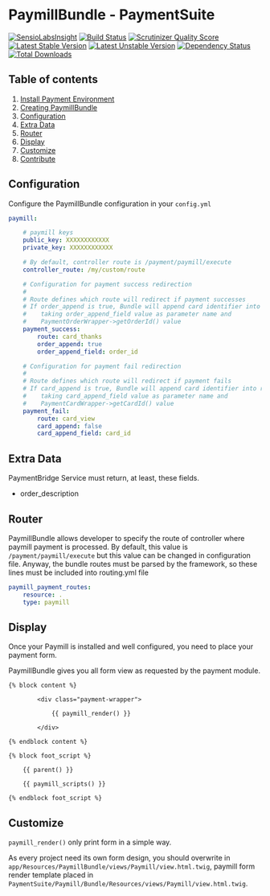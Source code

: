 PaymillBundle - PaymentSuite
=====

[![SensioLabsInsight](https://insight.sensiolabs.com/projects/6547cf38-372e-40c5-98bd-1b1491ed8606/mini.png)](https://insight.sensiolabs.com/projects/6547cf38-372e-40c5-98bd-1b1491ed8606)
[![Build Status](https://travis-ci.org/PaymentSuite/PaymillBundle.png?branch=master)](https://travis-ci.org/PaymentSuite/PaymillBundle)
[![Scrutinizer Quality Score](https://scrutinizer-ci.com/g/PaymentSuite/PaymillBundle/badges/quality-score.png?s=a320b312d0c4e0f1842221f20d6261eb27c43618)](https://scrutinizer-ci.com/g/PaymentSuite/PaymillBundle/)
[![Latest Stable Version](https://poser.pugx.org/paymentsuite/paymill-bundle/v/stable.png)](https://packagist.org/packages/paymentsuite/paymill-bundle)
[![Latest Unstable Version](https://poser.pugx.org/paymentsuite/paymill-bundle/v/unstable.png)](https://packagist.org/packages/paymentsuite/paymill-bundle)
[![Dependency Status](https://www.versioneye.com/user/projects/52c05da5ec13758efc0002c4/badge.png)](https://www.versioneye.com/user/projects/52c05da5ec13758efc0002c4)
[![Total Downloads](https://poser.pugx.org/paymentsuite/paymill-bundle/downloads.png)](https://packagist.org/packages/paymentsuite/paymill-bundle)

Table of contents
-----

1. [Install Payment Environment](https://github.com/mmoreram/PaymentCoreBundle/wiki/Configure-Payment-Environment)
2. [Creating PaymillBundle](https://github.com/mmoreram/PaymentCoreBundle/wiki/Crating-payment-Platforms)
3. [Configuration](#configuration)
4. [Extra Data](#extra-data)
5. [Router](#router)
6. [Display](#display)
7. [Customize](#customize)
8. [Contribute](https://github.com/mmoreram/PaymentCoreBundle/wiki/Contribute)


Configuration
-----

Configure the PaymillBundle configuration in your `config.yml`

``` yml
paymill:

    # paymill keys
    public_key: XXXXXXXXXXXX
    private_key: XXXXXXXXXXXX

    # By default, controller route is /payment/paymill/execute
    controller_route: /my/custom/route

    # Configuration for payment success redirection
    #
    # Route defines which route will redirect if payment successes
    # If order_append is true, Bundle will append card identifier into route
    #    taking order_append_field value as parameter name and
    #    PaymentOrderWrapper->getOrderId() value
    payment_success:
        route: card_thanks
        order_append: true
        order_append_field: order_id

    # Configuration for payment fail redirection
    #
    # Route defines which route will redirect if payment fails
    # If card_append is true, Bundle will append card identifier into route
    #    taking card_append_field value as parameter name and
    #    PaymentCardWrapper->getCardId() value
    payment_fail:
        route: card_view
        card_append: false
        card_append_field: card_id
```

Extra Data
-----

PaymentBridge Service must return, at least, these fields.

* order_description

Router
-----

PaymillBundle allows developer to specify the route of controller where paymill payment is processed.
By default, this value is `/payment/paymill/execute` but this value can be changed in configuration file.
Anyway, the bundle routes must be parsed by the framework, so these lines must be included into routing.yml file

``` yml
paymill_payment_routes:
    resource: .
    type: paymill
```

Display
-----

Once your Paymill is installed and well configured, you need to place your payment form.

PaymillBundle gives you all form view as requested by the payment module.

``` twig
{% block content %}

        <div class="payment-wrapper">

            {{ paymill_render() }}

        </div>

{% endblock content %}

{% block foot_script %}

    {{ parent() }}

    {{ paymill_scripts() }}

{% endblock foot_script %}
```

Customize
-----

`paymill_render()` only print form in a simple way.

As every project need its own form design, you should overwrite in `app/Resources/PaymillBundle/views/Paymill/view.html.twig`, paymill form render template placed in `PaymentSuite/Paymill/Bundle/Resources/views/Paymill/view.html.twig`.
